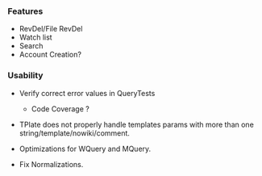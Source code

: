 ### Features
* RevDel/File RevDel
* Watch list
* Search
* Account Creation?

### Usability
* Verify correct error values in QueryTests
  * Code Coverage ?
* TPlate does not properly handle templates params with more than one string/template/nowiki/comment.

* Optimizations for WQuery and MQuery.
* Fix Normalizations.